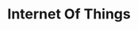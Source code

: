 ---
# This topic lives at
# https://digital.gov/topics/internet-of-things

slug: "internet-of-things"

# Topic Title
title: "Internet Of Things"

# description — keep it short and clear
summary: ""


# Weight
weight: 1

# For more information on managing topics,
# see https://github.com/GSA/digitalgov.gov/wiki
---